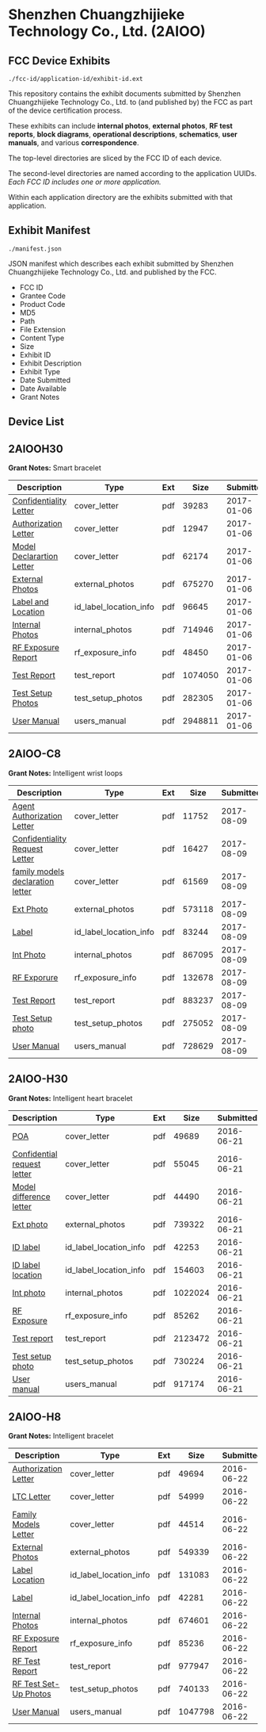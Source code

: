 # Shenzhen Chuangzhijieke Technology Co., Ltd. (2AIOO)
## FCC Device Exhibits

```
./fcc-id/application-id/exhibit-id.ext
```

This repository contains the exhibit documents submitted by Shenzhen Chuangzhijieke Technology Co., Ltd. to (and published by) the FCC as part of the device certification process.

These exhibits can include **internal photos**, **external photos**, **RF test reports**, **block diagrams**, **operational descriptions**, **schematics**, **user manuals**, and various **correspondence**.

The top-level directories are sliced by the FCC ID of each device.

The second-level directories are named according to the application UUIDs. *Each FCC ID includes one or more application.*

Within each application directory are the exhibits submitted with that application. 

## Exhibit Manifest

```
./manifest.json
```

JSON manifest which describes each exhibit submitted by Shenzhen Chuangzhijieke Technology Co., Ltd. and published by the FCC.

- FCC ID
- Grantee Code
- Product Code
- MD5
- Path
- File Extension
- Content Type
- Size
- Exhibit ID
- Exhibit Description
- Exhibit Type
- Date Submitted
- Date Available
- Grant Notes

## Device List
## 2AIOOH30
**Grant Notes:** Smart bracelet

| Description | Type | Ext | Size | Submitted | Available |
| ----------- | ---- | --- | ---- | --------- | --------- |
| [Confidentiality Letter](2AIOOH30/9b9d7b68f2c70c288c2ee4cd0a4f8c0c/3250515.pdf) | cover_letter | pdf | 39283 | 2017-01-06 | 2017-01-06 |
| [Authorization Letter](2AIOOH30/9b9d7b68f2c70c288c2ee4cd0a4f8c0c/3250516.pdf) | cover_letter | pdf | 12947 | 2017-01-06 | 2017-01-06 |
| [Model Declarartion Letter](2AIOOH30/9b9d7b68f2c70c288c2ee4cd0a4f8c0c/3250517.pdf) | cover_letter | pdf | 62174 | 2017-01-06 | 2017-01-06 |
| [External Photos](2AIOOH30/9b9d7b68f2c70c288c2ee4cd0a4f8c0c/3250511.pdf) | external_photos | pdf | 675270 | 2017-01-06 | 2017-01-06 |
| [Label and Location](2AIOOH30/9b9d7b68f2c70c288c2ee4cd0a4f8c0c/3250518.pdf) | id_label_location_info | pdf | 96645 | 2017-01-06 | 2017-01-06 |
| [Internal Photos](2AIOOH30/9b9d7b68f2c70c288c2ee4cd0a4f8c0c/3250512.pdf) | internal_photos | pdf | 714946 | 2017-01-06 | 2017-01-06 |
| [RF Exposure Report](2AIOOH30/9b9d7b68f2c70c288c2ee4cd0a4f8c0c/3250520.pdf) | rf_exposure_info | pdf | 48450 | 2017-01-06 | 2017-01-06 |
| [Test Report](2AIOOH30/9b9d7b68f2c70c288c2ee4cd0a4f8c0c/3250519.pdf) | test_report | pdf | 1074050 | 2017-01-06 | 2017-01-06 |
| [Test Setup Photos](2AIOOH30/9b9d7b68f2c70c288c2ee4cd0a4f8c0c/3250513.pdf) | test_setup_photos | pdf | 282305 | 2017-01-06 | 2017-01-06 |
| [User Manual](2AIOOH30/9b9d7b68f2c70c288c2ee4cd0a4f8c0c/3250514.pdf) | users_manual | pdf | 2948811 | 2017-01-06 | 2017-01-06 |
## 2AIOO-C8
**Grant Notes:** Intelligent wrist loops

| Description | Type | Ext | Size | Submitted | Available |
| ----------- | ---- | --- | ---- | --------- | --------- |
| [Agent Authorization Letter](2AIOO-C8/a514c43dc9366615b9ce71af8bb972d0/3502909.pdf) | cover_letter | pdf | 11752 | 2017-08-09 | 2017-08-09 |
| [Confidentiality Request Letter](2AIOO-C8/a514c43dc9366615b9ce71af8bb972d0/3502920.pdf) | cover_letter | pdf | 16427 | 2017-08-09 | 2017-08-09 |
| [family models declaration letter](2AIOO-C8/a514c43dc9366615b9ce71af8bb972d0/3502927.pdf) | cover_letter | pdf | 61569 | 2017-08-09 | 2017-08-09 |
| [Ext Photo](2AIOO-C8/a514c43dc9366615b9ce71af8bb972d0/3502922.pdf) | external_photos | pdf | 573118 | 2017-08-09 | 2017-08-09 |
| [Label](2AIOO-C8/a514c43dc9366615b9ce71af8bb972d0/3502929.pdf) | id_label_location_info | pdf | 83244 | 2017-08-09 | 2017-08-09 |
| [Int Photo](2AIOO-C8/a514c43dc9366615b9ce71af8bb972d0/3502925.pdf) | internal_photos | pdf | 867095 | 2017-08-09 | 2017-08-09 |
| [RF Exporure](2AIOO-C8/a514c43dc9366615b9ce71af8bb972d0/3502933.pdf) | rf_exposure_info | pdf | 132678 | 2017-08-09 | 2017-08-09 |
| [Test Report](2AIOO-C8/a514c43dc9366615b9ce71af8bb972d0/3502911.pdf) | test_report | pdf | 883237 | 2017-08-09 | 2017-08-09 |
| [Test Setup photo](2AIOO-C8/a514c43dc9366615b9ce71af8bb972d0/3502937.pdf) | test_setup_photos | pdf | 275052 | 2017-08-09 | 2017-08-09 |
| [User Manual](2AIOO-C8/a514c43dc9366615b9ce71af8bb972d0/3502938.pdf) | users_manual | pdf | 728629 | 2017-08-09 | 2017-08-09 |
## 2AIOO-H30
**Grant Notes:** Intelligent heart bracelet

| Description | Type | Ext | Size | Submitted | Available |
| ----------- | ---- | --- | ---- | --------- | --------- |
| [POA](2AIOO-H30/df8c3f693c05e816555917b53e3ac0a3/3034501.pdf) | cover_letter | pdf | 49689 | 2016-06-21 | 2016-06-21 |
| [Confidential request letter](2AIOO-H30/df8c3f693c05e816555917b53e3ac0a3/3034502.pdf) | cover_letter | pdf | 55045 | 2016-06-21 | 2016-06-21 |
| [Model difference letter](2AIOO-H30/df8c3f693c05e816555917b53e3ac0a3/3034503.pdf) | cover_letter | pdf | 44490 | 2016-06-21 | 2016-06-21 |
| [Ext photo](2AIOO-H30/df8c3f693c05e816555917b53e3ac0a3/3034507.pdf) | external_photos | pdf | 739322 | 2016-06-21 | 2016-06-21 |
| [ID label](2AIOO-H30/df8c3f693c05e816555917b53e3ac0a3/3034509.pdf) | id_label_location_info | pdf | 42253 | 2016-06-21 | 2016-06-21 |
| [ID label location](2AIOO-H30/df8c3f693c05e816555917b53e3ac0a3/3034510.pdf) | id_label_location_info | pdf | 154603 | 2016-06-21 | 2016-06-21 |
| [Int photo](2AIOO-H30/df8c3f693c05e816555917b53e3ac0a3/3034508.pdf) | internal_photos | pdf | 1022024 | 2016-06-21 | 2016-06-21 |
| [RF Exposure](2AIOO-H30/df8c3f693c05e816555917b53e3ac0a3/3034504.pdf) | rf_exposure_info | pdf | 85262 | 2016-06-21 | 2016-06-21 |
| [Test report](2AIOO-H30/df8c3f693c05e816555917b53e3ac0a3/3034505.pdf) | test_report | pdf | 2123472 | 2016-06-21 | 2016-06-21 |
| [Test setup photo](2AIOO-H30/df8c3f693c05e816555917b53e3ac0a3/3034506.pdf) | test_setup_photos | pdf | 730224 | 2016-06-21 | 2016-06-21 |
| [User manual](2AIOO-H30/df8c3f693c05e816555917b53e3ac0a3/3034511.pdf) | users_manual | pdf | 917174 | 2016-06-21 | 2016-06-21 |
## 2AIOO-H8
**Grant Notes:** Intelligent bracelet

| Description | Type | Ext | Size | Submitted | Available |
| ----------- | ---- | --- | ---- | --------- | --------- |
| [Authorization Letter](2AIOO-H8/ef3ab6a40ff7ee41401f1799f981acd7/3036141.pdf) | cover_letter | pdf | 49694 | 2016-06-22 | 2016-06-22 |
| [LTC Letter](2AIOO-H8/ef3ab6a40ff7ee41401f1799f981acd7/3036142.pdf) | cover_letter | pdf | 54999 | 2016-06-22 | 2016-06-22 |
| [Family Models Letter](2AIOO-H8/ef3ab6a40ff7ee41401f1799f981acd7/3036143.pdf) | cover_letter | pdf | 44514 | 2016-06-22 | 2016-06-22 |
| [External Photos](2AIOO-H8/ef3ab6a40ff7ee41401f1799f981acd7/3036144.pdf) | external_photos | pdf | 549339 | 2016-06-22 | 2016-06-22 |
| [Label Location](2AIOO-H8/ef3ab6a40ff7ee41401f1799f981acd7/3036145.pdf) | id_label_location_info | pdf | 131083 | 2016-06-22 | 2016-06-22 |
| [Label](2AIOO-H8/ef3ab6a40ff7ee41401f1799f981acd7/3036146.pdf) | id_label_location_info | pdf | 42281 | 2016-06-22 | 2016-06-22 |
| [Internal Photos](2AIOO-H8/ef3ab6a40ff7ee41401f1799f981acd7/3036147.pdf) | internal_photos | pdf | 674601 | 2016-06-22 | 2016-06-22 |
| [RF Exposure Report](2AIOO-H8/ef3ab6a40ff7ee41401f1799f981acd7/3036150.pdf) | rf_exposure_info | pdf | 85236 | 2016-06-22 | 2016-06-22 |
| [RF Test Report](2AIOO-H8/ef3ab6a40ff7ee41401f1799f981acd7/3036152.pdf) | test_report | pdf | 977947 | 2016-06-22 | 2016-06-22 |
| [RF Test Set-Up Photos](2AIOO-H8/ef3ab6a40ff7ee41401f1799f981acd7/3036153.pdf) | test_setup_photos | pdf | 740133 | 2016-06-22 | 2016-06-22 |
| [User Manual](2AIOO-H8/ef3ab6a40ff7ee41401f1799f981acd7/3036151.pdf) | users_manual | pdf | 1047798 | 2016-06-22 | 2016-06-22 |
